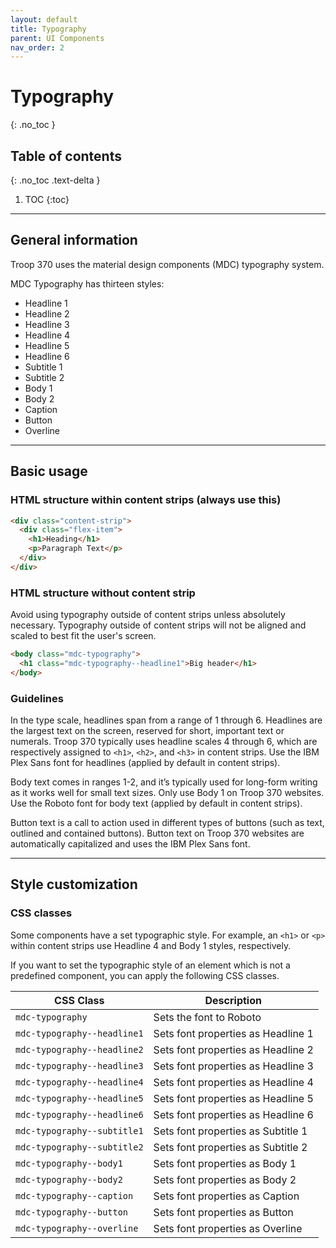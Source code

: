 ```yaml
---
layout: default
title: Typography
parent: UI Components
nav_order: 2
---
```


# Typography
{: .no_toc }
## Table of contents
{: .no_toc .text-delta }
1. TOC
{:toc}

---

## General information
Troop 370 uses the material design components (MDC) typography system.

MDC Typography has thirteen styles:

* Headline 1
* Headline 2
* Headline 3
* Headline 4
* Headline 5
* Headline 6
* Subtitle 1
* Subtitle 2
* Body 1
* Body 2
* Caption
* Button
* Overline

---

## Basic usage

### HTML structure within content strips (always use this)
``` html
<div class="content-strip">
  <div class="flex-item">
    <h1>Heading</h1>
    <p>Paragraph Text</p>
  </div>
</div>
```

### HTML structure without content strip

Avoid using typography outside of content strips unless absolutely necessary. Typography outside of content strips will not be aligned and scaled to best fit the user's screen.

``` html
<body class="mdc-typography">
  <h1 class="mdc-typography--headline1">Big header</h1>
</body>
```

### Guidelines
In the type scale, headlines span from a range of 1 through 6. Headlines are the largest text on the screen, reserved for short, important text or numerals. Troop 370 typically uses headline scales 4 through 6, which are respectively assigned to `<h1>`, `<h2>`, and `<h3>` in content strips. Use the IBM Plex Sans font for headlines (applied by default in content strips).

Body text comes in ranges 1-2, and it’s typically used for long-form writing as it works well for small text sizes. Only use Body 1 on Troop 370 websites. Use the Roboto font for body text (applied by default in content strips).

Button text is a call to action used in different types of buttons (such as text, outlined and contained buttons). Button text on Troop 370 websites are automatically capitalized and uses the IBM Plex Sans font.

---

## Style customization

### CSS classes

Some components have a set typographic style. For example, an `<h1>` or `<p>` within content strips use Headline 4 and Body 1 styles, respectively.

If you want to set the typographic style of an element which is not a predefined component, you can apply the following CSS classes.

CSS Class | Description
--- | ---
`mdc-typography` | Sets the font to Roboto
`mdc-typography--headline1` | Sets font properties as Headline 1
`mdc-typography--headline2` | Sets font properties as Headline 2
`mdc-typography--headline3` | Sets font properties as Headline 3
`mdc-typography--headline4` | Sets font properties as Headline 4
`mdc-typography--headline5` | Sets font properties as Headline 5
`mdc-typography--headline6` | Sets font properties as Headline 6
`mdc-typography--subtitle1` | Sets font properties as Subtitle 1
`mdc-typography--subtitle2` | Sets font properties as Subtitle 2
`mdc-typography--body1` | Sets font properties as Body 1
`mdc-typography--body2` | Sets font properties as Body 2
`mdc-typography--caption` | Sets font properties as Caption
`mdc-typography--button` | Sets font properties as Button
`mdc-typography--overline` | Sets font properties as Overline
